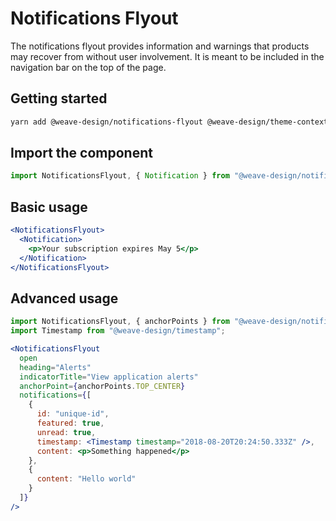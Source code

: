 # Notifications Flyout

The notifications flyout provides information and warnings that products may recover from without user involvement. It is meant to be included in the navigation bar on the top of the page.

## Getting started

```bash
yarn add @weave-design/notifications-flyout @weave-design/theme-context @weave-design/theme-data
```

## Import the component

```js
import NotificationsFlyout, { Notification } from "@weave-design/notifications-flyout";
```

## Basic usage

```jsx
<NotificationsFlyout>
  <Notification>
    <p>Your subscription expires May 5</p>
  </Notification>
</NotificationsFlyout>
```

## Advanced usage

```jsx
import NotificationsFlyout, { anchorPoints } from "@weave-design/notifications-flyout";
import Timestamp from "@weave-design/timestamp";

<NotificationsFlyout
  open
  heading="Alerts"
  indicatorTitle="View application alerts"
  anchorPoint={anchorPoints.TOP_CENTER}
  notifications={[
    {
      id: "unique-id",
      featured: true,
      unread: true,
      timestamp: <Timestamp timestamp="2018-08-20T20:24:50.333Z" />,
      content: <p>Something happened</p>
    },
    {
      content: "Hello world"
    }
  ]}
/>
```
